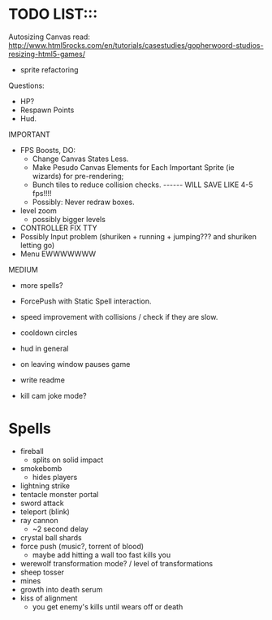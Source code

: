 TODO LIST:::
==============
Autosizing Canvas
read: http://www.html5rocks.com/en/tutorials/casestudies/gopherwoord-studios-resizing-html5-games/

- sprite refactoring

Questions:
- HP?
- Respawn Points
- Hud.

IMPORTANT
- FPS Boosts, DO:
	- Change Canvas States Less.
	- Make Pesudo Canvas Elements for Each Important Sprite (ie wizards) for pre-rendering;
	- Bunch tiles to reduce collision checks. ------ WILL SAVE LIKE 4-5 fps!!!!
	- Possibly: Never redraw boxes.
- level zoom
  - possibly bigger levels
- CONTROLLER FIX TTY
- Possibly Input problem (shuriken + running + jumping??? and shuriken letting go)
- Menu EWWWWWWW

MEDIUM
- more spells?
- ForcePush with Static Spell interaction.
- speed improvement with collisions / check if they are slow.

- cooldown circles
- hud in general

- on leaving window pauses game
- write readme

- kill cam joke mode?

Spells
=========
- fireball
  - splits on solid impact
- smokebomb
  - hides players
- lightning strike
- tentacle monster portal
- sword attack
- teleport (blink)
- ray cannon
  - ~2 second delay
- crystal ball shards
- force push (music?, torrent of blood)
  - maybe add hitting a wall too fast kills you
- werewolf transformation mode? / level of transformations
- sheep tosser
- mines
- growth into death serum
- kiss of alignment
  - you get enemy's kills until wears off or death
